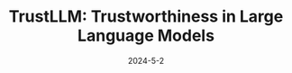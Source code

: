 ---
title: "TrustLLM: Trustworthiness in Large Language Models"
excerpt: 'H. Wang with many collegues (Position Paper), ICML 2024 \[[link](https://huggingface.co/papers/2401.05561)\] \[[arXiv](https://arxiv.org/abs/2401.05561)\]'
date: 2024-5-2
venue: 'ICML'
pubtype: '2024'
excerpt_separator: ""
---